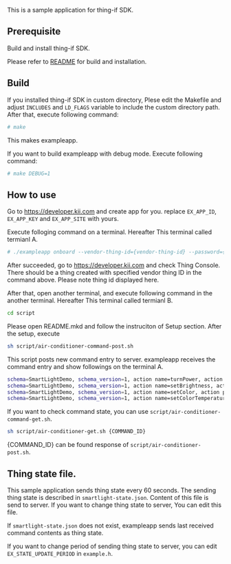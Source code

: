 This is a sample application for thing-if SDK.

## Prerequisite

Build and install thing-if SDK.

Please refer to [README](../README.mkd) for build and installation.

## Build

If you installed thing-if SDK in custom directory,
Plese edit the Makefile and adjust `INCLUDES` and `LD_FLAGS` variable
to include the custom directory path.
After that, execute following command:

```sh
# make
```

This makes exampleapp.

If you want to build exampleapp with debug mode. Execute following
command:

```sh
# make DEBUG=1
```

## How to use
Go to https://developer.kii.com and create app for you.
replace `EX_APP_ID`, `EX_APP_KEY` and `EX_APP_SITE` with yours.

Execute folloging command on a terminal. Hereafter This terminal
called termianl A.

```sh
# ./exampleapp onboard --vendor-thing-id={vendor-thing-id} --password={password}
```

After succeeded, go to https://developer.kii.com and check Thing Console.
There should be a thing created with specified vendor thing ID in the command above.
Please note thing id displayed here.

After that, open another terminal, and execute following command in
the another terminal. Hereafter This terminal called termianl B.
```sh
cd script
```
Please open README.mkd and follow the instruciton of Setup section.
After the setup, execute
```sh
sh script/air-conditioner-command-post.sh
```

This script posts new command entry to server. exampleapp receives the
command entry and show followings on the terminal A.

```sh
schema=SmartLightDemo, schema_version=1, action name=turnPower, action params={"power":true}
schema=SmartLightDemo, schema_version=1, action name=setBrightness, action params={"brightness":3000}
schema=SmartLightDemo, schema_version=1, action name=setColor, action params={"color":[0,128,255]}
schema=SmartLightDemo, schema_version=1, action name=setColorTemperature, action params={"colorTemperature":-100}
```

If you want to check command state, you can use `script/air-conditioner-command-get.sh`.

```sh
sh script/air-conditioner-get.sh {COMMAND_ID}
```

{COMMAND_ID} can be found response of `script/air-conditioner-post.sh`.

## Thing state file.

This sample application sends thing state every 60 seconds. The
sending thing state is described in `smartlight-state.json`. Content
of this file is send to server. If you want to change thing state to
server, You can edit this file.

If `smartlight-state.json` does not exist, exampleapp sends last
received command contents as thing state.

If you want to change period of sending thing state to server, you can
edit `EX_STATE_UPDATE_PERIOD` in `example.h`.
